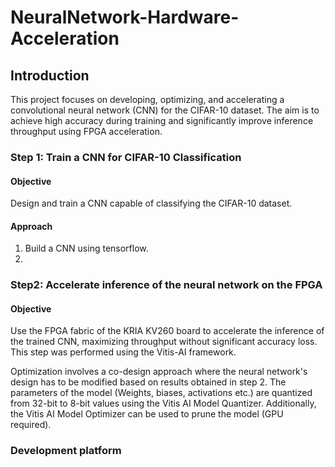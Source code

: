 # NeuralNetwork-Hardware-Acceleration

## Introduction
This project focuses on developing, optimizing, and accelerating a convolutional neural network (CNN) for the CIFAR-10 dataset. The aim is to achieve high accuracy during training and significantly improve inference throughput using FPGA acceleration.

### Step 1: Train a CNN for CIFAR-10 Classification
#### Objective
Design and train a CNN capable of classifying the CIFAR-10 dataset.

#### Approach
1. Build a CNN using tensorflow.
2. 

### Step2: Accelerate inference of the neural network on the FPGA
#### Objective
Use the FPGA fabric of the KRIA KV260 board to accelerate the inference of the trained CNN, maximizing throughput without significant accuracy loss. This step was performed using the Vitis-AI framework.

Optimization involves a co-design approach where the neural network's design has to be modified based on results obtained in step 2.
The parameters of the model (Weights, biases, activations etc.) are quantized from 32-bit to 8-bit values using the Vitis AI Model Quantizer. Additionally, the Vitis AI Model Optimizer can be used to prune the model (GPU required).

### Development platform

### 

